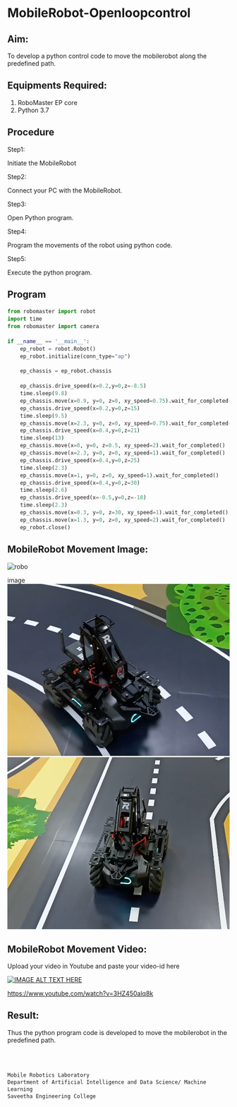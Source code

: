 # MobileRobot-Openloopcontrol
## Aim:

To develop a python control code to move the mobilerobot along the predefined path.

## Equipments Required:
1. RoboMaster EP core
2. Python 3.7

## Procedure

Step1:

Initiate the MobileRobot

Step2:

Connect your PC with the MobileRobot.

Step3:

Open Python program.

Step4:

Program the movements of the robot using python code.

Step5:

Execute the python program.

## Program
```python
from robomaster import robot
import time
from robomaster import camera

if __name__ == '__main__':
    ep_robot = robot.Robot()
    ep_robot.initialize(conn_type="ap")

    ep_chassis = ep_robot.chassis

    ep_chassis.drive_speed(x=0.2,y=0,z=-8.5)
    time.sleep(9.8)
    ep_chassis.move(x=0.9, y=0, z=0, xy_speed=0.75).wait_for_completed()
    ep_chassis.drive_speed(x=0.2,y=0,z=15)
    time.sleep(9.5)
    ep_chassis.move(x=2.3, y=0, z=0, xy_speed=0.75).wait_for_completed()
    ep_chassis.drive_speed(x=0.4,y=0,z=21)
    time.sleep(13)
    ep_chassis.move(x=0, y=0, z=0.5, xy_speed=2).wait_for_completed()
    ep_chassis.move(x=2.3, y=0, z=0, xy_speed=1).wait_for_completed()
    ep_chassis.drive_speed(x=0.4,y=0,z=25)
    time.sleep(2.3)
    ep_chassis.move(x=1, y=0, z=0, xy_speed=1).wait_for_completed()
    ep_chassis.drive_speed(x=0.4,y=0,z=30)
    time.sleep(2.6)
    ep_chassis.drive_speed(x=-0.5,y=0,z=-18)
    time.sleep(2.3)
    ep_chassis.move(x=0.3, y=0, z=30, xy_speed=1).wait_for_completed()
    ep_chassis.move(x=1.3, y=0, z=0, xy_speed=2).wait_for_completed()
    ep_robot.close()
```

## MobileRobot Movement Image:

![robo](./img/robomaster.png)

image
![OUTPUT](roboby.png)
![OUTPUT](rodody.png)
## MobileRobot Movement Video:

Upload your video in Youtube and paste your video-id here

[![IMAGE ALT TEXT HERE](https://img.youtube.com/vi/YOUTUBE_VIDEO_ID_HERE/0.jpg)](https://www.youtube.com/watch?v=3HZ450alq8k)

https://www.youtube.com/watch?v=3HZ450alq8k

## Result:
Thus the python program code is developed to move the mobilerobot in the predefined path.


<br/>
<br/>

```
Mobile Robotics Laboratory
Department of Artificial Intelligence and Data Science/ Machine Learning
Saveetha Engineering College
```
